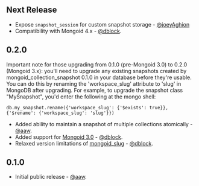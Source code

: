 Next Release
------------

* Expose `snapshot_session` for custom snapshot storage - [@joeyAghion](https://github.com/joeyAghion)
* Compatibility with Mongoid 4.x - [@dblock](https://github.com/dblock).

0.2.0
-----

Important note for those upgrading from 0.1.0 (pre-Mongoid 3.0) to 0.2.0 (Mongoid 3.x): you'll need to upgrade any
existing snapshots created by mongoid_collection_snapshot 0.1.0 in your database before they're usable. You can
do this by renaming the 'workspace_slug' attribute to 'slug' in MongoDB after upgrading. For example,
to upgrade the snapshot class "MySnapshot", you'd enter the following at the mongo shell:

    db.my_snapshot.rename({'workspace_slug': {'$exists': true}}, {'$rename': {'workspace_slug': 'slug'}})

* Added ability to maintain a snapshot of multiple collections atomically - [@aaw](https://github.com/aaw).
* Added support for [Mongoid 3.0](https://github.com/mongoid/mongoid) - [@dblock](https://github.com/dblock).
* Relaxed version limitations of [mongoid_slug](https://github.com/digitalplaywright/mongoid-slug) - [@dblock](https://github.com/dblock).

0.1.0
-----

* Initial public release - [@aaw](https://github.com/aaw).
